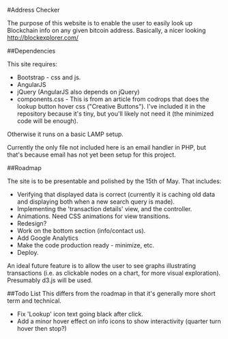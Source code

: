 #Address Checker

The purpose of this website is to enable the user to easily look up Blockchain info on any given bitcoin address.  Basically, a nicer looking http://blockexplorer.com/

##Dependencies

This site requires:

* Bootstrap - css and js.
* AngularJS
* jQuery (AngularJS also depends on jQuery)
* components.css - This is from an article from codrops that does the lookup button hover css ("Creative Buttons").  I've included it in the repository because it's tiny, but you'll likely not need it (the minimized code will be enough).

Otherwise it runs on a basic LAMP setup. 

Currently the only file not included here is an email handler in PHP, but that's because email has not yet been setup for this project.

##Roadmap

The site is to be presentable and polished by the 15th of May.  That includes:

* Verifying that displayed data is correct (currently it is caching old data and displaying both when a new search query is made).
* Implementing the 'transaction details' view, and the controller.
* Animations.  Need CSS animations for view transitions.
* Redesign?
* Work on the bottom section (info/contact us).
* Add Google Analytics
* Make the code production ready - minimize, etc.
* Deploy.

An ideal future feature is to allow the user to see graphs illustrating transactions (i.e. as clickable nodes on a chart, for more visual exploration).  Presumably d3.js will be used.

##Todo List
This differs from the roadmap in that it's generally more short term and technical.

* Fix 'Lookup' icon text going black after click.
* Add a minor hover effect on info icons to show interactivity (quarter turn hover then stop?)